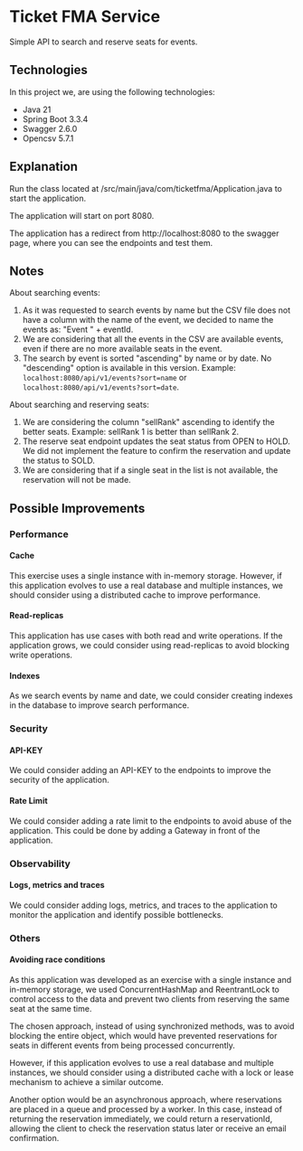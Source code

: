 # Ticket FMA Service

Simple API to search and reserve seats for events.

## Technologies

In this project we, are using the following technologies:

- Java 21
- Spring Boot 3.3.4
- Swagger 2.6.0
- Opencsv 5.7.1

## Explanation

Run the class located at /src/main/java/com/ticketfma/Application.java to start the application.

The application will start on port 8080.

The application has a redirect from http://localhost:8080 to the swagger page, where you can see the endpoints and test them.

## Notes

About searching events:

1. As it was requested to search events by name but the CSV file does not have a column with the name of the event, we decided to name the events as: "Event " + eventId.
2. We are considering that all the events in the CSV are available events, even if there are no more available seats in the event.
3. The search by event is sorted "ascending" by name or by date. No "descending" option is available in this version. Example: `localhost:8080/api/v1/events?sort=name` or `localhost:8080/api/v1/events?sort=date`.

About searching and reserving seats:

1. We are considering the column "sellRank" ascending to identify the better seats. Example: sellRank 1 is better than sellRank 2.
2. The reserve seat endpoint updates the seat status from OPEN to HOLD. We did not implement the feature to confirm the reservation and update the status to SOLD.
3. We are considering that if a single seat in the list is not available, the reservation will not be made.

## Possible Improvements

### Performance

#### Cache

This exercise uses a single instance with in-memory storage.
However, if this application evolves to use a real database and multiple instances, we should consider using a distributed cache to improve performance.

#### Read-replicas

This application has use cases with both read and write operations.
If the application grows, we could consider using read-replicas to avoid blocking write operations.

#### Indexes

As we search events by name and date, we could consider creating indexes in the database to improve search performance.

### Security

#### API-KEY

We could consider adding an API-KEY to the endpoints to improve the security of the application.

#### Rate Limit

We could consider adding a rate limit to the endpoints to avoid abuse of the application. This could be done by adding a Gateway in front of the application.

### Observability

#### Logs, metrics and traces

We could consider adding logs, metrics, and traces to the application to monitor the application and identify possible bottlenecks.

### Others

#### Avoiding race conditions

As this application was developed as an exercise with a single instance and in-memory storage, we used ConcurrentHashMap and ReentrantLock to control access to the data and prevent two clients from reserving the same seat at the same time.

The chosen approach, instead of using synchronized methods, was to avoid blocking the entire object, which would have prevented reservations for seats in different events from being processed concurrently.

However, if this application evolves to use a real database and multiple instances, we should consider using a distributed cache with a lock or lease mechanism to achieve a similar outcome.

Another option would be an asynchronous approach, where reservations are placed in a queue and processed by a worker. In this case, instead of returning the reservation immediately, we could return a reservationId, allowing the client to check the reservation status later or receive an email confirmation.
